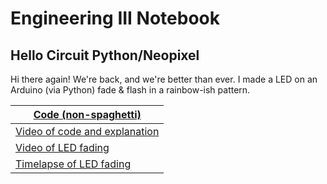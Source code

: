 # Engineering III Notebook

## Hello Circuit Python/Neopixel
Hi there again! We're back, and we're better than ever. I made a LED on an Arduino (via Python) fade & flash in a rainbow-ish pattern.

| [Code (non-spaghetti)]()  |
|---------------------------|
| [Video of code and explanation]() |
| [Video of LED fading]() |
| [Timelapse of LED fading]() |
